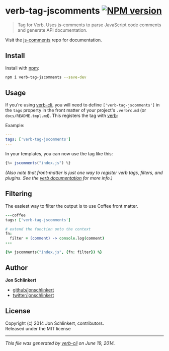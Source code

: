 # verb-tag-jscomments [![NPM version](https://badge.fury.io/js/verb-tag-jscomments.png)](http://badge.fury.io/js/verb-tag-jscomments)

> Tag for Verb. Uses js-comments to parse JavaScript code comments and generate API documentation.

Visit the [js-comments](https://github.com/jonschlinkert/js-comments) repo for documentation.

## Install
Install with [npm](npmjs.org):

```bash
npm i verb-tag-jscomments --save-dev
```

## Usage

If you're using [verb-cli][verb-cli], you will need to define `['verb-tag-jscomments']` in the `tags` property in the front matter of your project's `.verbrc.md` (or `docs/README.tmpl.md`). This registers the tag with [verb][verb]:

Example:

```yaml
---
tags: ['verb-tag-jscomments']
---
```

In your templates, you can now use the tag like this:

```js
{%= jscomments("index.js") %}
```

_(Also note that front-matter is just one way to register verb tags, filters, and plugins. See the [verb documentation][docs] for more info.)_


## Filtering

The easiest way to filter the output is to use Coffee front matter.

```coffee
---coffee
tags: ['verb-tag-jscomments']

# extend the function onto the context
fn:
  filter = (comment) -> console.log(comment)
---

{%= jscomments("index.js", {fn: filter}) %}
```

## Author

**Jon Schlinkert**
 
+ [github/jonschlinkert](https://github.com/jonschlinkert)
+ [twitter/jonschlinkert](http://twitter.com/jonschlinkert) 

## License
Copyright (c) 2014 Jon Schlinkert, contributors.  
Released under the MIT license

***

_This file was generated by [verb-cli](https://github.com/assemble/verb-cli) on June 19, 2014._

[verb]: https://github.com/assemble/verb
[docs]: https://github.com/assemble/verb/blob/master/DOCS.md#tags
[verb-cli]: https://github.com/assemble/verb-cli